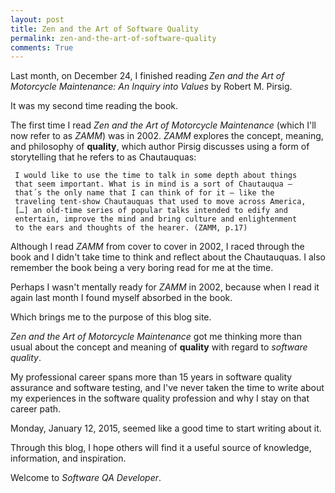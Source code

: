 ```yaml
---
layout: post
title: Zen and the Art of Software Quality 
permalink: zen-and-the-art-of-software-quality
comments: True
---
```


Last month, on December 24, I finished reading *Zen and the Art of Motorcycle Maintenance: An Inquiry into Values* by Robert M. Pirsig.

It was my second time reading the book.

The first time I read *Zen and the Art of Motorcycle Maintenance* (which I'll now refer to as *ZAMM*) was in 2002. *ZAMM* explores the concept, meaning, and philosophy of **quality**, which author Pirsig discusses using a form of storytelling that he refers to as Chautauquas:

     I would like to use the time to talk in some depth about things
     that seem important. What is in mind is a sort of Chautauqua — 
     that´s the only name that I can think of for it — like the 
     traveling tent-show Chautauquas that used to move across America,
     […] an old-time series of popular talks intended to edify and 
     entertain, improve the mind and bring culture and enlightenment
     to the ears and thoughts of the hearer. (ZAMM, p.17)

Although I read *ZAMM* from cover to cover in 2002, I raced through the book and I didn't take time to think and reflect about the Chautauquas. I also remember the book being a very boring read for me at the time.

Perhaps I wasn't mentally ready for *ZAMM* in 2002, because when I read it again last month I found myself absorbed in the book.

Which brings me to the purpose of this blog site.

*Zen and the Art of Motorcycle Maintenance* got me thinking more than usual about the concept and meaning of **quality** with regard to *software quality*. 

My professional career spans more than 15 years in software quality assurance and software testing, and I've never taken the time to write about my experiences in the software quality profession and why I stay on that career path.

Monday, January 12, 2015, seemed like a good time to start writing about it.

Through this blog, I hope others will find it a useful source of knowledge, information, and inspiration.

Welcome to *Software QA Developer*.
